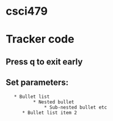 # csci479

# Tracker code 
## Press q to exit early
## Set parameters: 
       * Bullet list
              * Nested bullet
                  * Sub-nested bullet etc
          * Bullet list item 2
